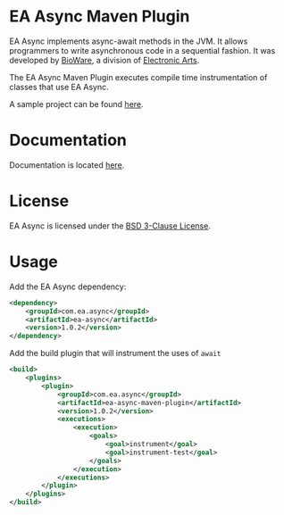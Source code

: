 EA Async Maven Plugin
============

EA Async implements async-await methods in the JVM. It allows programmers to write asynchronous code in a sequential fashion. It was developed by [BioWare](http://www.bioware.com), a division of [Electronic Arts](http://www.ea.com).

The EA Async Maven Plugin executes compile time instrumentation of classes that use EA Async.

A sample project can be found [here](src/test/project-to-test/pom.xml).

Documentation
=======
Documentation is located [here](http://orbit.bioware.com/).

License
=======
EA Async is licensed under the [BSD 3-Clause License](../LICENSE).

Usage
=======

Add the EA Async dependency:

```xml
<dependency>
    <groupId>com.ea.async</groupId>
    <artifactId>ea-async</artifactId>
    <version>1.0.2</version>
</dependency>
```

Add the build plugin that will instrument the uses of `await`

```xml
<build>
    <plugins>
        <plugin>
            <groupId>com.ea.async</groupId>
            <artifactId>ea-async-maven-plugin</artifactId>
            <version>1.0.2</version>
            <executions>
                <execution>
                    <goals>
                        <goal>instrument</goal>
                        <goal>instrument-test</goal>
                    </goals>
                </execution>
            </executions>
        </plugin>
    </plugins>
</build>
```

